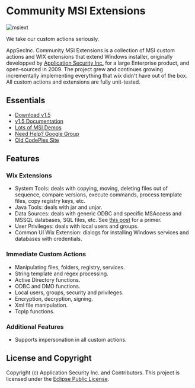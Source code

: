 Community MSI Extensions
========================

![msiext](https://github.com/dblock/msiext/raw/master/msiext.gif)

We take our custom actions seriously.

AppSecInc. Community MSI Extensions is a collection of MSI custom actions and WIX extensions that extend Windows installer, originally developped by [Application Security Inc.](http://www.appsecinc.com) for a large Enterprise product, and open-sourced in 2009. The project grew and continues growing incrementally implementing everything that wix didn't have out of the box. All custom actions and extensions are fully unit-tested.

Essentials
----------

* [Download v1.5](https://github.com/dblock/msiext/releases/download/1.5/msiext-1.5.zip)
* [v1.5 Documentation](http://dblock.github.io/msiext/docs/1.5/)
* [Lots of MSI Demos](src/Demos)
* [Need Help? Google Group](https://groups.google.com/group/msiext)
* [Old CodePlex Site](http://msiext.codeplex.com)

Features
--------

### Wix Extensions

* System Tools: deals with copying, moving, deleting files out of sequence, compare versions, execute commands, process template files, copy registry keys, etc.
* Java Tools: deals with jar and unjar.
* Data Sources: deals with generic ODBC and specific MSAccess and MSSQL databases, SQL files, etc. See [this post](http://code.dblock.org/ShowPost.aspx?id=100) for a primer.
* User Privileges: deals with local users and groups.
* Common UI Wix Extension: dialogs for installing Windows services and databases with credentials.

### Immediate Custom Actions

* Manipulating files, folders, registry, services.
* String template and regex processing.
* Active Directory functions.
* ODBC and DMO functions.
* Local users, groups, security and privileges.
* Encryption, decryption, signing.
* Xml file manipulation.
* TcpIp functions.

### Additional Features

* Supports impersonation in all custom actions.

License and Copyright
---------------------

Copyright (c) Application Security Inc. and Contributors.
This project is licensed under the [Eclipse Public License](https://github.com/dblock/msiext/blob/master/LICENSE).
